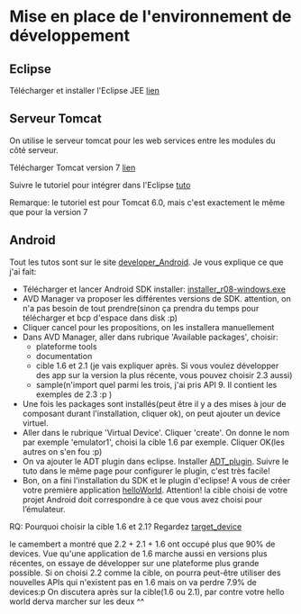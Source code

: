 # Mise en place de l'environnement de développement #

## Eclipse ##
Télécharger et installer l'Eclipse JEE
[lien](http://www.eclipse.org/downloads/packages/eclipse-ide-java-ee-developers/heliossr1)


## Serveur Tomcat ##

On utilise le serveur tomcat pour les web services entre les modules du côté serveur.

Télécharger Tomcat version 7
[lien](http://apache.cict.fr/tomcat/tomcat-7/v7.0.5-beta/bin/apache-tomcat-7.0.5-windows-x86.zip)

Suivre le tutoriel pour intégrer dans l'Eclipse
[tuto](http://www.objis.com/formation-java/tutoriel-eclipse-wtp-jee-integration-tomcat.html)

Remarque: le tutoriel est pour Tomcat 6.0, mais c'est exactement le même que pour la version 7




## Android ##
Tout les tutos sont sur le site [developer\_Android](http://developer.android.com/index.html). Je vous explique ce que j'ai fait:
  * Télécharger et lancer Android SDK installer: [installer\_r08-windows.exe](http://developer.android.com/sdk/index.html)
  * AVD Manager va proposer les différentes versions de SDK. attention, on n'a pas besoin de tout prendre(sinon ça prendra du temps pour télécharger et bcp d'espace dans disk :p)
  * Cliquer cancel pour les propositions, on les installera manuellement
  * Dans AVD Manager, aller dans rubrique 'Available packages', choisir:
    * plateforme tools
    * documentation
    * cible 1.6 et 2.1 (je vais expliquer après. Si vous voulez développer des app sur la version la plus récente, vous pouvez choisir 2.3 aussi)
    * sample(n'import quel parmi les trois, j'ai pris API 9. Il contient les exemples de 2.3 :p )
  * Une fois les packages sont installés(peut être il y a des mises à jour de composant durant l'installation, cliquer ok), on peut ajouter un device virtuel.
  * Aller dans le rubrique 'Virtual Device'. Cliquer 'create'. On donne le nom par exemple 'emulator1', choisi la cible 1.6 par exemple. Cliquer OK(les autres on s'en fou :p)
  * On va ajouter le ADT plugin dans eclipse. Installer [ADT\_plugin](http://developer.android.com/sdk/eclipse-adt.html#installing). Suivre le tuto dans le même page pour configurer le plugin, c'est très facile!
  * Bon, on a fini l'installation du SDK et le plugin d'eclipse! A vous de créer votre première application [helloWorld](http://developer.android.com/resources/tutorials/hello-world.html). Attention! la cible choisi de votre projet Android doit correspondre à ce que vous avez choisi pour l’émulateur.

RQ: Pourquoi choisir la cible 1.6 et 2.1? Regardez [target\_device](http://developer.android.com/resources/dashboard/platform-versions.html)

le camembert a montré que 2.2 + 2.1 + 1.6 ont occupé plus que 90% de devices. Vue qu'une application de 1.6 marche aussi en versions plus récentes, on essaye de développer sur une plateforme plus grande possible. Si on choisi 2.2 comme la cible, on pourra peut-être utiliser des nouvelles APIs qui n'existent pas en 1.6 mais on va perdre 7.9% de devices:p
On discutera après sur la cible(1.6 ou 2.1), par contre votre hello world derva marcher sur les deux ^^